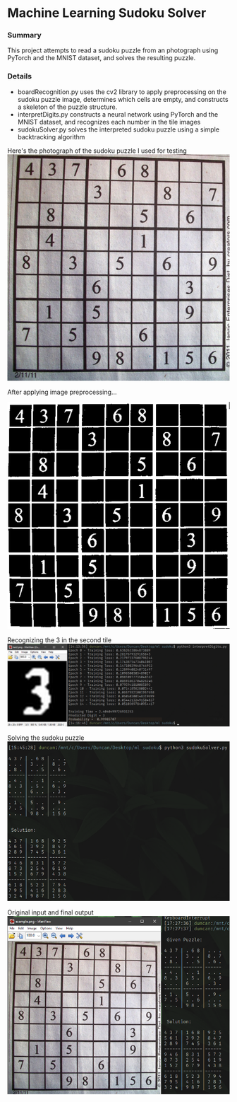 # Machine Learning Sudoku Solver

### Summary
This project attempts to read a sudoku puzzle from an photograph using PyTorch and the MNIST dataset, and solves the resulting puzzle.

### Details
* boardRecognition.py uses the cv2 library to apply preprocessing on the sudoku puzzle image, determines which cells are empty, and constructs a skeleton of the puzzle structure.
* interpretDigits.py constructs a neural network using PyTorch and the MNIST dataset, and recognizes each number in the tile images
* sudokuSolver.py solves the interpreted sudoku puzzle using a simple backtracking algorithm

Here's the photograph of the sudoku puzzle I used for testing
![Example](example.png)

After applying image preprocessing...

![preprocessed](/Steps/8.png)

Recognizing the 3 in the second tile
![recognize](/Screenshots/recognizing3.png)

Solving the sudoku puzzle
![solved](/Screenshots/solvedSudoku.png)

Original input and final output
![final](/Screenshots/beforeAndAfter.png)
